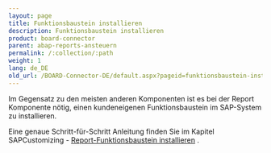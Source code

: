 ```yaml
---
layout: page
title: Funktionsbaustein installieren
description: Funktionsbaustein installieren
product: board-connector
parent: abap-reports-ansteuern
permalink: /:collection/:path
weight: 1
lang: de_DE
old_url: /BOARD-Connector-DE/default.aspx?pageid=funktionsbaustein-installieren
---
```



Im Gegensatz zu den meisten anderen Komponenten ist es bei der Report Komponente nötig, einen kundeneigenen Funktionsbaustein im SAP-System zu installieren.

Eine genaue Schritt-für-Schritt Anleitung finden Sie im Kapitel SAPCustomizing - [Report-Funktionsbaustein installieren]() .

